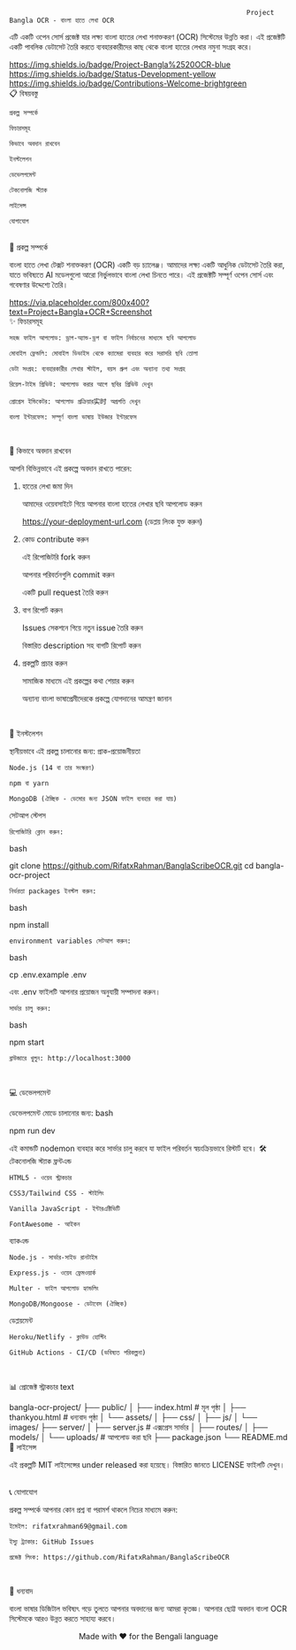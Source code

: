 
                                                                     
                                                                Project Bangla OCR - বাংলা হাতে লেখা OCR

এটি একটি ওপেন সোর্স প্রজেক্ট যার লক্ষ্য বাংলা হাতের লেখা শনাক্তকরণ (OCR) সিস্টেমের উন্নতি করা। এই প্রজেক্টটি একটি পাবলিক ডেটাসেট তৈরি করতে ব্যবহারকারীদের কাছ থেকে বাংলা হাতের লেখার নমুনা সংগ্রহ করে।

https://img.shields.io/badge/Project-Bangla%2520OCR-blue
https://img.shields.io/badge/Status-Development-yellow
https://img.shields.io/badge/Contributions-Welcome-brightgreen <br>
📋 বিষয়বস্তু

    প্রকল্প সম্পর্কে

    ফিচারসমূহ

    কিভাবে অবদান রাখবেন

    ইনস্টলেশন

    ডেভেলপমেন্ট

    টেকনোলজি স্ট্যাক

    লাইসেন্স

    যোগাযোগ
<br>
🎯 প্রকল্প সম্পর্কে

বাংলা হাতে লেখা টেক্সট শনাক্তকরণ (OCR) একটি বড় চ্যালেঞ্জ। আমাদের লক্ষ্য একটি আধুনিক ডেটাসেট তৈরি করা, যাতে ভবিষ্যতে AI মডেলগুলো আরো নির্ভুলভাবে বাংলা লেখা চিনতে পারে। এই প্রজেক্টটি সম্পূর্ণ ওপেন সোর্স এবং গবেষণার উদ্দেশ্যে তৈরি।

https://via.placeholder.com/800x400?text=Project+Bangla+OCR+Screenshot
<br>
✨ ফিচারসমূহ

    সহজ ফাইল আপলোড: ড্রাগ-অ্যান্ড-ড্রপ বা ফাইল নির্বাচনের মাধ্যমে ছবি আপলোড

    মোবাইল ফ্রেন্ডলি: মোবাইল ডিভাইস থেকে ক্যামেরা ব্যবহার করে সরাসরি ছবি তোলা

    ডেটা সংগ্রহ: ব্যবহারকারীর লেখার স্টাইল, বয়স গ্রুপ এবং অন্যান্য তথ্য সংগ্রহ

    রিয়েল-টাইম প্রিভিউ: আপলোড করার আগে ছবির প্রিভিউ দেখুন

    প্রোগ্রেস ইন্ডিকেটর: আপলোড প্রক্রিয়ার实时 অগ্রগতি দেখুন

    বাংলা ইন্টারফেস: সম্পূর্ণ বাংলা ভাষায় ইউজার ইন্টারফেস
<br>

🤝 কিভাবে অবদান রাখবেন

আপনি বিভিন্নভাবে এই প্রকল্পে অবদান রাখতে পারেন:
1. হাতের লেখা জমা দিন

    আমাদের ওয়েবসাইটে গিয়ে আপনার বাংলা হাতের লেখার ছবি আপলোড করুন

    https://your-deployment-url.com (ডেপ্লয় লিংক যুক্ত করুন)

2. কোড contribute করুন

    এই রিপোজিটরি fork করুন

    আপনার পরিবর্তনগুলি commit করুন

    একটি pull request তৈরি করুন

3. বাগ রিপোর্ট করুন

    Issues সেকশনে গিয়ে নতুন issue তৈরি করুন

    বিস্তারিত description সহ বাগটি রিপোর্ট করুন

4. প্রকল্পটি প্রচার করুন

    সামাজিক মাধ্যমে এই প্রকল্পের কথা শেয়ার করুন

    অন্যান্য বাংলা ভাষাপ্রেমীদেরকে প্রকল্পে যোগদানের আমন্ত্রণ জানান

<br>

🚀 ইনস্টলেশন

স্থানীয়ভাবে এই প্রকল্প চালানোর জন্য:
প্রাক-প্রয়োজনীয়তা

    Node.js (14 বা তার সংস্করণ)

    npm বা yarn

    MongoDB (ঐচ্ছিক - ডেমোর জন্য JSON ফাইল ব্যবহার করা যায়)

সেটআপ স্টেপস

    রিপোজিটরি ক্লোন করুন:

bash

git clone https://github.com/RifatxRahman/BanglaScribeOCR.git
cd bangla-ocr-project

    নির্ভরতা packages ইনস্টল করুন:

bash

npm install

    environment variables সেটআপ করুন:

bash

cp .env.example .env

এবং .env ফাইলটি আপনার প্রয়োজন অনুযায়ী সম্পাদনা করুন।

    সার্ভার চালু করুন:

bash

npm start

    ব্রাউজারে খুলুন: http://localhost:3000

<br>

💻 ডেভেলপমেন্ট

ডেভেলপমেন্ট মোডে চালানোর জন্য:
bash

npm run dev

এই কমান্ডটি nodemon ব্যবহার করে সার্ভার চালু করবে যা ফাইল পরিবর্তন স্বয়ংক্রিয়ভাবে রিস্টার্ট হবে।
🛠️ টেকনোলজি স্ট্যাক
ফ্রন্টএন্ড

    HTML5 - ওয়েব স্ট্রাকচার

    CSS3/Tailwind CSS - স্টাইলিং

    Vanilla JavaScript - ইন্টারএক্টিভিটি

    FontAwesome - আইকন

ব্যাকএন্ড

    Node.js - সার্ভার-সাইড রানটাইম

    Express.js - ওয়েব ফ্রেমওয়ার্ক

    Multer - ফাইল আপলোড হ্যান্ডলিং

    MongoDB/Mongoose - ডেটাবেস (ঐচ্ছিক)

ডেপ্লয়মেন্ট

    Heroku/Netlify - ক্লাউড হোস্টিং

    GitHub Actions - CI/CD (ভবিষ্যত পরিকল্পনা)

<br>

📊 প্রোজেক্ট স্ট্রাকচার
text

bangla-ocr-project/
├── public/
│   ├── index.html          # মূল পৃষ্ঠা
│   ├── thankyou.html       # ধন্যবাদ পৃষ্ঠা
│   └── assets/
│       ├── css/
│       ├── js/
│       └── images/
├── server/
│   ├── server.js           # এক্সপ্রেস সার্ভার
│   ├── routes/
│   ├── models/
│   └── uploads/            # আপলোড করা ছবি
├── package.json
└── README.md
<br>
📝 লাইসেন্স

এই প্রকল্পটি MIT লাইসেন্সের under released করা হয়েছে। বিস্তারিত জানতে LICENSE ফাইলটি দেখুন।

<br>
📞 যোগাযোগ

প্রকল্প সম্পর্কে আপনার কোন প্রশ্ন বা পরামর্শ থাকলে নিচের মাধ্যমে করুন:

    ইমেইল: rifatxrahman69@gmail.com

    ইস্যু ট্র্যাকার: GitHub Issues

    প্রজেক্ট লিংক: https://github.com/RifatxRahman/BanglaScribeOCR

<br>

🙏 ধন্যবাদ

বাংলা ভাষার ডিজিটাল ভবিষ্যৎ গড়ে তুলতে আপনার অবদানের জন্য আমরা কৃতজ্ঞ। আপনার ছোট্ট অবদান বাংলা OCR সিস্টেমকে আরও উন্নত করতে সাহায্য করবে।
<div align="center"> Made with ❤️ for the Bengali language </div>
